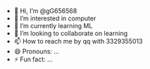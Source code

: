 - 👋 Hi, I’m @gG656568
- 👀 I’m interested in computer
- 🌱 I’m currently learning ML
- 💞️ I’m looking to collaborate on learning
- 📫 How to reach me by qq with 3329355013
- 😄 Pronouns: ...
- ⚡ Fun fact: ...

<!---
gG656568/gG656568 is a ✨ special ✨ repository because its `README.md` (this file) appears on your GitHub profile.
You can click the Preview link to take a look at your changes.
--->
